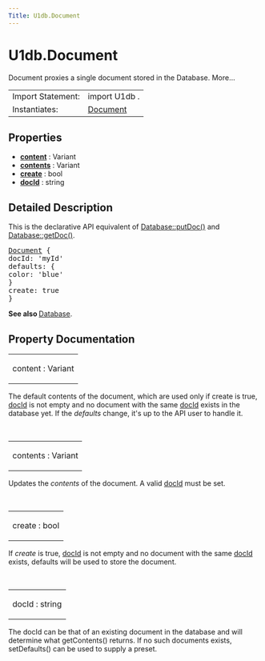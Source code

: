 ```yaml
---
Title: U1db.Document
---
```


# U1db.Document

<span class="subtitle"></span>
<!-- $$$Document-brief -->
<p>Document proxies a single document stored in the Database. More...</p>
<!-- @@@Document -->
<table class="alignedsummary">
<tr><td class="memItemLeft rightAlign topAlign"> Import Statement:</td><td class="memItemRight bottomAlign"> import U1db .</td></tr><tr><td class="memItemLeft rightAlign topAlign"> Instantiates:</td><td class="memItemRight bottomAlign"> <a href="#">Document</td></tr></table><ul>
</ul>
<h2 id="properties">Properties</h2>
<ul>
<li class="fn"><b><b><a href="#content-prop">content</a></b></b> : Variant</li>
<li class="fn"><b><b><a href="#contents-prop">contents</a></b></b> : Variant</li>
<li class="fn"><b><b><a href="#create-prop">create</a></b></b> : bool</li>
<li class="fn"><b><b><a href="#docId-prop">docId</a></b></b> : string</li>
</ul>
<!-- $$$Document-description -->
<h2 id="details">Detailed Description</h2>
</p>
<p>This is the declarative API equivalent of <a href="U1db.Database.md#putDoc-method">Database::putDoc()</a> and <a href="U1db.Database.md#getDoc-method">Database::getDoc()</a>.</p>
<pre class="qml"><span class="type"><a href="index.html">Document</a></span> {
<span class="name">docId</span>: <span class="string">'myId'</span>
<span class="name">defaults</span>: {
<span class="name">color</span>: <span class="string">'blue'</span>
}
<span class="name">create</span>: <span class="number">true</span>
}</pre>
<p><b>See also </b><a href="U1db.Database.md">Database</a>.</p>
<!-- @@@Document -->
<h2>Property Documentation</h2>
<!-- $$$content -->
<table class="qmlname"><tr valign="top" id="content-prop"><td class="tblQmlPropNode"><p><span class="name">content</span> : <span class="type">Variant</span></p></td></tr></table><p>The default contents of the document, which are used only if create is true, <a href="#docId-prop">docId</a> is not empty and no document with the same <a href="#docId-prop">docId</a> exists in the database yet. If the <i>defaults</i> change, it's up to the API user to handle it.</p>
<!-- @@@content -->
<br/>
<!-- $$$contents -->
<table class="qmlname"><tr valign="top" id="contents-prop"><td class="tblQmlPropNode"><p><span class="name">contents</span> : <span class="type">Variant</span></p></td></tr></table><p>Updates the <i>contents</i> of the document. A valid <a href="#docId-prop">docId</a> must be set.</p>
<!-- @@@contents -->
<br/>
<!-- $$$create -->
<table class="qmlname"><tr valign="top" id="create-prop"><td class="tblQmlPropNode"><p><span class="name">create</span> : <span class="type">bool</span></p></td></tr></table><p>If <i>create</i> is true, <a href="#docId-prop">docId</a> is not empty and no document with the same <a href="#docId-prop">docId</a> exists, defaults will be used to store the document.</p>
<!-- @@@create -->
<br/>
<!-- $$$docId -->
<table class="qmlname"><tr valign="top" id="docId-prop"><td class="tblQmlPropNode"><p><span class="name">docId</span> : <span class="type">string</span></p></td></tr></table><p>The docId can be that of an existing document in the database and will determine what getContents() returns. If no such documents exists, setDefaults() can be used to supply a preset.</p>
<!-- @@@docId -->
<br/>
